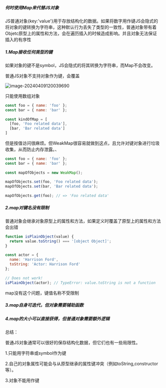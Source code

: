 ##### 何时使用Map来代替JS对象

JS普通对象{key:'value'}用于存放结构化的数据。如果将数字用作键JS会隐式的将对象的键转换为字符串，这种默认行为丢失了类型的一致性，普通对象带有着Objetc原型上的属性和方法，会在遍历插入的时候造成影响。并且对象无法保证插入的有序性

##### 1.Map接收任何类型的键

如果对象的键不是symbol，JS会隐式的将其转换为字符串，而Map不会改变。

普通JS对象不支持对象作为键，会覆盖

![image-20240409120039690](C:\Users\liqian\AppData\Roaming\Typora\typora-user-images\image-20240409120039690.png)

只能使用数组对象

```js
const foo = { name: 'foo' };
const bar = { name: 'bar' };
 
const kindOfMap = [
  [foo, 'Foo related data'],
  [bar, 'Bar related data']
]
```

但是按值访问很麻烦。但WeakMap很容易就做到这点，且允许对键对象进行垃圾收集，从而防止内存泄露。、

```js
const foo = { name: 'foo' };
const bar = { name: 'bar' };
 
const mapOfObjects = new WeakMap();
 
mapOfObjects.set(foo, 'Foo related data');
mapOfObjects.set(bar, 'Bar related data');
 
mapOfObjects.get(foo); // => 'Foo related data'
```

##### 2.map对键名没有限制

普通对象会继承对象原型上的属性和方法，如果定义时覆盖了原型上的属性和方法会出错

```js
function isPlainObject(value) {
  return value.toString() === '[object Object]';
}
 
const actor = {
  name: 'Harrison Ford',
  toString: 'Actor: Harrison Ford'
};
 
// Does not work!
isPlainObject(actor); // TypeError: value.toString is not a function
```

map没有这个问题，键值名称不受限制

##### 3.map自身可迭代，但对象需要辅助函数

##### 4.map的大小可以直接获得，但普通对象需要额外逻辑

总结：

普通JS对象通常可以很好的保存结构化数据，但它们也有一些局限性。

1.只能用字符串或symbol作为键

2.自己的对象属性可能会与从原型继承的属性键冲突（例如toString,constructor等）。

3.对象不能用作键



































